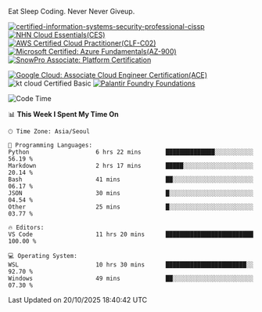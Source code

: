 Eat Sleep Coding.
Never Never Giveup.

[![certified-information-systems-security-professional-cissp](https://github.com/user-attachments/assets/d259884f-7f9a-4d80-a663-6968ead7464a)](https://www.credly.com/badges/f394a010-85a0-450b-9136-8043af01d71c/public_url)
[![NHN Cloud Essentials(CES)](https://github.com/user-attachments/assets/f405dcae-c923-424d-927f-e993bac10fa9)](https://www.nhncloud.com/kr/edu/certification/search)
[![AWS Certified Cloud Practitioner(CLF-C02)](https://github.com/user-attachments/assets/5199a6f5-42d5-4e70-b493-16c3fd42e691)](https://www.credly.com/badges/235e2b66-a782-4a21-ac77-ac4e42037113)
[![Microsoft Certified: Azure Fundamentals(AZ-900)](https://github.com/user-attachments/assets/7eb23f86-6311-42f9-83ab-166a25656710)](https://learn.microsoft.com/en-us/users/tiaz0128/credentials/ca6706271c8233ef)
[![SnowPro Associate: Platform Certification](https://github.com/user-attachments/assets/6b0ae8e7-175e-4b7d-917f-b7b2c6d67ef5)](https://achieve.snowflake.com/f4439c87-fed8-4ba2-a93c-291bdd46e434)

[![Google Cloud: Associate Cloud Engineer Certification(ACE)](https://github.com/user-attachments/assets/cfd997df-d382-484c-8760-6fa93a7d1d1f)](https://www.credly.com/earner/earned/share/1a52c593-93e4-470f-93ed-53d57051b28e)
![kt cloud Certified Basic](https://github.com/user-attachments/assets/3667eac4-3c22-4809-a869-f53a58ac35a7)
[![Palantir Foundry Foundations](https://github.com/user-attachments/assets/0c158db8-37c9-49dc-8243-caecba6d0163)](https://verify.skilljar.com/c/gqzrmw3x4y7i)


<!--START_SECTION:waka-->
![Code Time](http://img.shields.io/badge/Code%20Time-4%2C465%20hrs%2017%20mins-blue)

📊 **This Week I Spent My Time On** 

```text
🕑︎ Time Zone: Asia/Seoul

💬 Programming Languages: 
Python                   6 hrs 22 mins       ██████████████░░░░░░░░░░░   56.19 % 
Markdown                 2 hrs 17 mins       █████░░░░░░░░░░░░░░░░░░░░   20.14 % 
Bash                     41 mins             ██░░░░░░░░░░░░░░░░░░░░░░░   06.17 % 
JSON                     30 mins             █░░░░░░░░░░░░░░░░░░░░░░░░   04.54 % 
Other                    25 mins             █░░░░░░░░░░░░░░░░░░░░░░░░   03.77 % 

🔥 Editors: 
VS Code                  11 hrs 20 mins      █████████████████████████   100.00 % 

💻 Operating System: 
WSL                      10 hrs 30 mins      ███████████████████████░░   92.70 % 
Windows                  49 mins             ██░░░░░░░░░░░░░░░░░░░░░░░   07.30 % 
```


 Last Updated on 20/10/2025 18:40:42 UTC
<!--END_SECTION:waka-->

